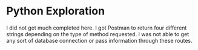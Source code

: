 # Python Exploration

I did not get much completed here. I got Postman to return four different strings depending on the type of method requested. I was not able to get any sort of database connection or pass information through these routes.